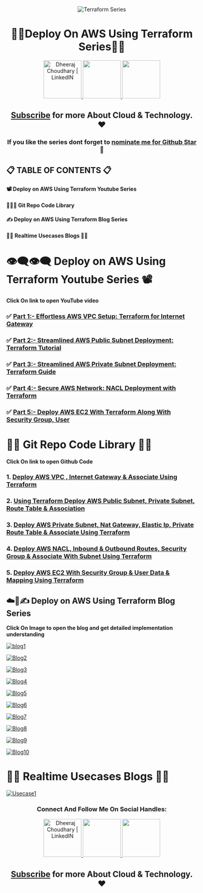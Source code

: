 <div align="center">

![Terraform Series](https://user-images.githubusercontent.com/88716270/210941046-f5cee0cf-0207-4701-b128-77261df0a8d8.jpg)

# 👨‍💻Deploy On AWS Using Terraform Series👨‍💻

<a href="https://www.linkedin.com/in/dheeraj-choudhary/" target="_blank">
  <img height="100" alt="Dheeraj Choudhary | LinkedIN"  src="https://user-images.githubusercontent.com/60597290/152035581-a7c6c0c3-65c3-4160-89c0-e90ddc1e8d4e.png"/>
</a> 

<a href="https://www.youtube.com/@dheeraj-choudhary?sub_confirmation=1">
    <img height="100" src="https://user-images.githubusercontent.com/60597290/152035929-b7f75d38-e1c2-4325-a97e-7b934b8534e2.png" />
</a>  

<a href="https://twitter.com/DheerajC30">
    <img height="100" src="https://user-images.githubusercontent.com/60597290/152035696-80cad2ec-b4dd-4552-88e6-b6b466124f5b.png" />
</a>  

## [Subscribe](https://www.youtube.com/@dheeraj-choudhary?sub_confirmation=1) for more About Cloud & Technology. ❤

### If you like the series dont forget to [nominate me for Github Star](https://stars.github.com/nominate/) 🌟

</div>

## 📋 TABLE OF CONTENTS 📋
#### 📽 Deploy on AWS Using Terraform Youtube Series
#### 👨🏻‍💻 Git Repo Code Library
#### ✍ Deploy on AWS Using Terraform Blog Series  
#### 👨‍💻 Realtime Usecases Blogs 👨‍💻  

# 👁‍🗨👁‍🗨 Deploy on AWS Using Terraform Youtube Series 📽
**Click On link to open YouTube video**

### ✅ [Part 1:- Effortless AWS VPC Setup: Terraform for Internet Gateway](https://youtu.be/3XAIYnU6MLw?si=4b5C8uFklipnfiCJ)

### ✅ [Part 2:- Streamlined AWS Public Subnet Deployment: Terraform Tutorial](https://youtu.be/kzrwcViVD0o?si=g787-uI02xGdNALg)

### ✅ [Part 3:- Streamlined AWS Private Subnet Deployment: Terraform Guide](https://youtu.be/65hkYpfooSM)

### ✅ [Part 4:- Secure AWS Network: NACL Deployment with Terraform](https://youtu.be/8plrxcnBf8I)

### ✅ [Part 5:- Deploy AWS EC2 With Terraform Along With Security Group, User](https://youtu.be/indA-KiMBgo)

# 👨‍💻 Git Repo Code Library 👨‍💻
**Click On link to open Github Code**
### 1. [Deploy AWS VPC , Internet Gateway & Associate Using Terraform](https://dheeraj3choudhary.com/deploy-aws-vpc-internet-gateway-associate-using-terraform)
### 2. [Using Terraform Deploy AWS Public Subnet, Private Subnet, Route Table & Association](https://dheeraj3choudhary.com/deploy-aws-public-subnet-route-table-associate-using-terraform)
### 3. [Deploy AWS Private Subnet, Nat Gateway, Elastic Ip, Private Route Table & Associate Using Terraform](https://dheeraj3choudhary.com/deploy-aws-private-subnet-nat-gateway-elastic-ip-private-route-table-associate-using-terraform)
### 4. [Deploy AWS NACL, Inbound & Outbound Routes, Security Group & Associate With Subnet Using Terraform](https://dheeraj3choudhary.com/deploy-aws-nacl-inbound-outbound-routes-security-group-associate-with-subnet-using-terraform)
### 5. [Deploy AWS EC2 With Security Group & User Data & Mapping Using Terraform](https://dheeraj3choudhary.com/deploy-aws-ec2-with-security-group-user-data-mapping-using-terraform)


## ☁️🚀✍ Deploy on AWS Using Terraform Blog Series  

**Click On Image to open the blog and get detailed implementation understanding**

[![blog1](https://cdn.hashnode.com/res/hashnode/image/upload/v1671374551754/rWfHQ9QH-.png?w=1600&h=840&fit=crop&crop=entropy&auto=compress,format&format=webp)](https://dheeraj3choudhary.com/deploying-on-aws-cloud-using-terraform-series-pre-requisites "Blog")

[![Blog2](https://cdn.hashnode.com/res/hashnode/image/upload/v1672557889288/39865990-97ad-4852-ae02-80c3bfea63db.png?w=1600&h=840&fit=crop&crop=entropy&auto=compress,format&format=webp)](https://dheeraj3choudhary.com/deploy-aws-vpc-internet-gateway-associate-using-terraform "Blog")

[![Blog3](https://cdn.hashnode.com/res/hashnode/image/upload/v1672640218358/2e006a29-7fc4-4cfd-8ab1-092c34ac05a1.png?w=1600&h=840&fit=crop&crop=entropy&auto=compress,format&format=webp)](https://dheeraj3choudhary.com/deploy-aws-public-subnet-route-table-associate-using-terraform "Blog")

[![Blog4](https://cdn.hashnode.com/res/hashnode/image/upload/v1672651911622/949c6d9a-ac82-498a-92a4-8833c3b6f7f3.png?w=1600&h=840&fit=crop&crop=entropy&auto=compress,format&format=webp)](https://dheeraj3choudhary.com/deploy-aws-private-subnet-nat-gateway-elastic-ip-private-route-table-associate-using-terraform "Blog")

[![Blog5](https://cdn.hashnode.com/res/hashnode/image/upload/v1672654870675/89f2447f-a5a0-4da1-8575-61ba7fc025d0.png?w=1600&h=840&fit=crop&crop=entropy&auto=compress,format&format=webp)](https://dheeraj3choudhary.com/deploy-aws-nacl-inbound-outbound-routes-security-group-associate-with-subnet-using-terraform "Blog")

[![Blog6](https://cdn.hashnode.com/res/hashnode/image/upload/v1672814774800/87e56758-de9b-4c32-af85-8930b0a20f6a.png?w=1600&h=840&fit=crop&crop=entropy&auto=compress,format&format=webp)](https://dheeraj3choudhary.com/deploy-aws-ec2-with-security-group-user-data-mapping-using-terraform "Blog")

[![Blog7](https://cdn.hashnode.com/res/hashnode/image/upload/v1673237913438/ae8635e7-eabb-4ab8-a5e2-ce1112d68799.png?w=1600&h=840&fit=crop&crop=entropy&auto=compress,format&format=webp)](https://dheeraj3choudhary.com/deploy-aws-iam-user-group-policy-using-terraform "Blog")

[![Blog8](https://cdn.hashnode.com/res/hashnode/image/upload/v1673326336662/677791c4-64e0-435f-ac6b-003aa64eed18.png?w=1600&h=840&fit=crop&crop=entropy&auto=compress,format&format=webp)](https://dheeraj3choudhary.com/deploy-aws-target-group-elastic-load-balancer-elb-listener-using-terraform "Blog")

[![Blog9](https://cdn.hashnode.com/res/hashnode/image/upload/v1673405791913/6b94d8cd-6004-4941-82f5-b5f4781b212f.png?w=1600&h=840&fit=crop&crop=entropy&auto=compress,format&format=webp)](https://dheeraj3choudhary.com/deploy-aws-launch-configuration-autoscaling-group-using-terraform "Blog")

[![Blog10](https://cdn.hashnode.com/res/hashnode/image/upload/v1673409431873/5844658f-b322-4bae-8efd-cda1890ec20b.png?w=1600&h=840&fit=crop&crop=entropy&auto=compress,format&format=webp)](https://dheeraj3choudhary.com/deploy-aws-relational-database-service-using-terraform "Blog")


# 👨‍💻 Realtime Usecases Blogs 👨‍💻

[![Usecase1](https://cdn.hashnode.com/res/hashnode/image/upload/v1673410876788/f863daeb-e63a-4af3-a7aa-9da8bfeb7d40.png?w=1600&h=840&fit=crop&crop=entropy&auto=compress,format&format=webp)](https://dheeraj3choudhary.com/build-aws-web-application-layer-with-terraform-infra-as-code "Blog")

<div align="center">

### Connect And Follow Me On Social Handles:

<a href="https://www.linkedin.com/in/dheeraj-choudhary/" target="_blank">
  <img height="100" alt="Dheeraj Choudhary | LinkedIN"  src="https://user-images.githubusercontent.com/60597290/152035581-a7c6c0c3-65c3-4160-89c0-e90ddc1e8d4e.png"/>
</a> 

<a href="https://www.youtube.com/@dheeraj-choudhary?sub_confirmation=1">
    <img height="100" src="https://user-images.githubusercontent.com/60597290/152035929-b7f75d38-e1c2-4325-a97e-7b934b8534e2.png" />
</a>  

<a href="https://twitter.com/DheerajC30">
    <img height="100" src="https://user-images.githubusercontent.com/60597290/152035696-80cad2ec-b4dd-4552-88e6-b6b466124f5b.png" />
</a>  

## [Subscribe](https://www.youtube.com/@dheeraj-choudhary?sub_confirmation=1) for more About Cloud & Technology. ❤
</div>

